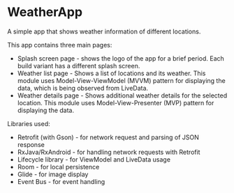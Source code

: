 # WeatherApp

A simple app that shows weather information of different locations. 

This app contains three main pages:
* Splash screen page - shows the logo of the app for a brief period. Each build variant has a different splash screen.
* Weather list page - Shows a list of locations and its weather. This module uses Model-View-ViewModel (MVVM) pattern for displaying the data, which is being observed from LiveData.
* Weather details page - Shows additional weather details for the selected location. This module uses Model-View-Presenter (MVP) pattern for displaying the data.

Libraries used:
* Retrofit (with Gson) - for network request and parsing of JSON response
* RxJava/RxAndroid - for handling network requests with Retrofit
* Lifecycle library - for ViewModel and LiveData usage
* Room - for local persistence
* Glide - for image display
* Event Bus - for event handling
